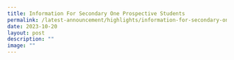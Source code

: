 ```yaml
---
title: Information For Secondary One Prospective Students
permalink: /latest-announcement/highlights/information-for-secondary-one-prospective-students/
date: 2023-10-20
layout: post
description: ""
image: ""
---
```

